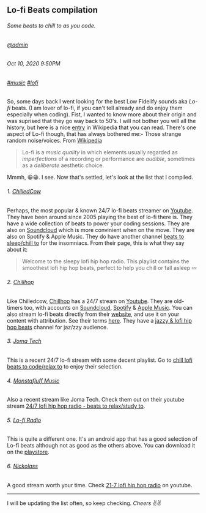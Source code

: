 ## Lo-fi Beats compilation
###### *Some beats to chill to as you code.*
###### [@admin](/whoami)
###### Oct 10, 2020 9:50PM
###### [#music]() [#lofi]()

So, some days back I went looking for the best Low Fidelify sounds aka *Lo-fi* beats. (I am lover of lo-fi, if you can't tell already and do enjoy them especially 
when coding). Fist, I wanted to know more about their origin and was suprised that they go way back to 50's. I will not bother you will all the history, but 
here is a nice [entry](https://en.wikipedia.org/wiki/Lo-fi_music) in Wikipedia that you can read. There's one aspect of Lo-fi though, that has always bothered me:- Those strange
random noise/voices. From [Wikipedia](https://en.wikipedia.org/wiki/Lo-fi_music)

> Lo-fi is a *music quality* in which elements usually regarded as *imperfections* of a recording or performance are *audible*, 
> sometimes as a *deliberate* aesthetic choice. 

Mmmh, 😀😀. I see. Now that's settled, let's look at the list that I compiled.

###### 1. [ChilledCow](https://www.youtube.com/watch?v=5qap5aO4i9A)
Perhaps, the most popular &amp; known 24/7 lo-fi beats streamer on [Youtube](https://www.youtube.com/watch?v=5qap5aO4i9A). They have been around since 2005 playing the best of lo-fi there is. They have a wide collection of beats to power your coding sessions. They are also on [Soundcloud](https://soundcloud.com/chilledcow) which is more convinient when on the move. They are also on Spotify &amp; Apple Music.
They do have another channel [beats to sleep/chill to](https://www.youtube.com/watch?v=DWcJFNfaw9c) for the insomniacs. From their page, this is what they say about it:
> Welcome to the sleepy lofi hip hop radio. This playlist contains the smoothest lofi hip hop beats, perfect to help you chill or fall asleep 💤

###### 2. [Chillhop](https://chillhop.com/)
Like Chilledcow, [Chillhop](https://chillhop.com/) has a 24/7 stream on [Youtube](https://www.youtube.com/watch?v=7NOSDKb0HlU). They are old-timers too, with accounts on [Soundcloud](https://soundcloud.com/chillhopdotcom), [Spotify](https://open.spotify.com/user/chillhopmusic) &amp; [Apple Music](https://music.apple.com/nl/playlist/lofi-hip-hop-beats-music-to-study-relax-to-lo-fi-chill-hop/pl.7f6bab5a94ca460c9692cb424447a7d1). You can also stream lo-fi beats directly from their [website](https://chillhop.com/), and use it on your content with attribution. See their terms [here](https://chillhop.com/creators/).
They have a [jazzy & lofi hip hop beats](https://www.youtube.com/watch?v=5yx6BWlEVcY) channel for jaz/zzy audience.

###### 3. [Joma Tech](https://www.youtube.com/watch?v=bmVKaAV_7-A)
This is a recent 24/7 lo-fi stream with some decent playlist. Go to [chill lofi beats to code/relax to](https://www.youtube.com/watch?v=bmVKaAV_7-A) to enjoy their selection.

###### 4. [Monstafluff Music](https://www.youtube.com/watch?v=zVqJv_dKUEs)
Also a recent stream like Joma Tech.  Check them out on their youtube stream [24/7 lofi hip hop radio - beats to relax/study to](https://www.youtube.com/watch?v=bmVKaAV_7-A).

###### 5. [Lo-fi Radio](https://play.google.com/store/apps/details?id=com.peakpocketstudios.lofiradio) 
This is quite a different one. It's an android app that has a good selection of Lo-fi beats although not as good as the others above. You can download it on the [playstore](https://play.google.com/store/apps/details?id=com.peakpocketstudios.lofiradio).

###### 6. [Nickolass](https://www.youtube.com/watch?v=c-3xAmWdEHM)
A good stream worth your time. Check [21-7 lofi hip hop radio](https://www.youtube.com/watch?v=c-3xAmWdEHM) on youtube.

---

I will be updating the list often, so keep checking. *Cheers* ✌️✌️
